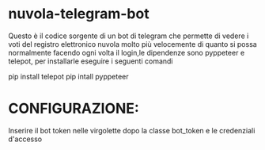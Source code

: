 # nuvola-telegram-bot 
Questo è il codice sorgente di un bot di telegram che permette di vedere i voti del registro elettronico nuvola molto più velocemente di quanto si possa normalmente facendo ogni volta il login,le dipendenze sono pyppeteer e telepot, per installarle eseguire i seguenti comandi 

pip install telepot 
pip intall pyppeteer

# CONFIGURAZIONE:
Inserire il bot token nelle virgolette dopo la classe bot_token e le credenziali d'accesso 
